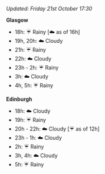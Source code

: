 *Updated: Friday 21st October 17:30*

**Glasgow**

* 18h: :umbrella: Rainy [:cloud: as of 16h]
* 19h, 20h: :cloud: Cloudy
* 21h: :umbrella: Rainy
* 22h: :cloud: Cloudy
* 23h - 2h: :umbrella: Rainy
* 3h: :cloud: Cloudy
* 4h, 5h: :umbrella: Rainy

**Edinburgh**

* 18h: :cloud: Cloudy
* 19h: :umbrella: Rainy
* 20h - 22h: :cloud: Cloudy [:umbrella: as of 12h]
* 23h - 1h: :cloud: Cloudy
* 2h: :umbrella: Rainy
* 3h, 4h: :cloud: Cloudy
* 5h: :umbrella: Rainy

